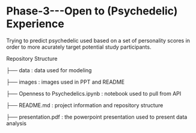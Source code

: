 # Phase-3---Open to (Psychedelic) Experience
Trying to predict psychedelic used based on a set of personality scores in order to more acurately target potential study participants.












Repository Structure

├── data : data used for modeling

├── images : images used in PPT and README

├── Openness to Psychedelics.ipynb : notebook used to pull from API

├── README.md : project information and repository structure

├── presentation.pdf : the powerpoint presentation used to present data analysis
